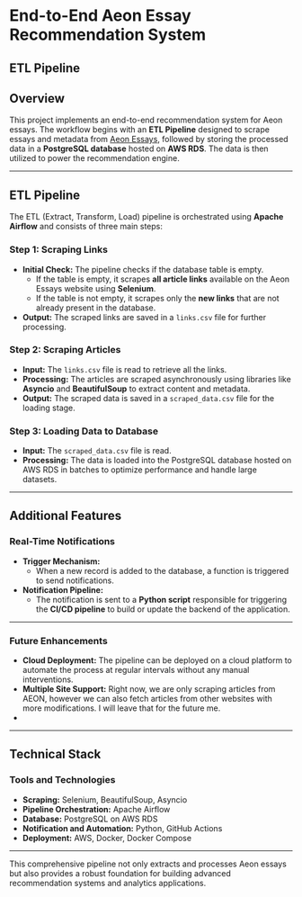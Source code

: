 # End-to-End Aeon Essay Recommendation System

## ETL Pipeline

## Overview
This project implements an end-to-end recommendation system for Aeon essays. The workflow begins with an **ETL Pipeline** designed to scrape essays and metadata from [Aeon Essays](https://aeon.co/essays), followed by storing the processed data in a **PostgreSQL database** hosted on **AWS RDS**. The data is then utilized to power the recommendation engine.

---

## ETL Pipeline
The ETL (Extract, Transform, Load) pipeline is orchestrated using **Apache Airflow** and consists of three main steps:

### Step 1: Scraping Links
- **Initial Check:** The pipeline checks if the database table is empty.
  - If the table is empty, it scrapes **all article links** available on the Aeon Essays website using **Selenium**.
  - If the table is not empty, it scrapes only the **new links** that are not already present in the database.
- **Output:** The scraped links are saved in a `links.csv` file for further processing.

### Step 2: Scraping Articles
- **Input:** The `links.csv` file is read to retrieve all the links.
- **Processing:** The articles are scraped asynchronously using libraries like **Asyncio** and **BeautifulSoup** to extract content and metadata.
- **Output:** The scraped data is saved in a `scraped_data.csv` file for the loading stage.

### Step 3: Loading Data to Database
- **Input:** The `scraped_data.csv` file is read.
- **Processing:** The data is loaded into the PostgreSQL database hosted on AWS RDS in batches to optimize performance and handle large datasets.

---

## Additional Features

### Real-Time Notifications
- **Trigger Mechanism:**
  - When a new record is added to the database, a function is triggered to send notifications.
- **Notification Pipeline:**
  - The notification is sent to a **Python script** responsible for triggering the **CI/CD pipeline** to build or update the backend of the application.

---
### Future Enhancements

- **Cloud Deployment:** The pipeline can be deployed on a cloud platform to automate the process at regular intervals without any manual interventions.
- **Multiple Site Support:** Right now, we are only scraping articles from AEON, however we can also fetch articles from other websites with more modifications. I will leave that for the future me.
- 
---
## Technical Stack
### Tools and Technologies
- **Scraping:** Selenium, BeautifulSoup, Asyncio
- **Pipeline Orchestration:** Apache Airflow
- **Database:** PostgreSQL on AWS RDS
- **Notification and Automation:** Python, GitHub Actions
- **Deployment:** AWS, Docker, Docker Compose

---

This comprehensive pipeline not only extracts and processes Aeon essays but also provides a robust foundation for building advanced recommendation systems and analytics applications.

